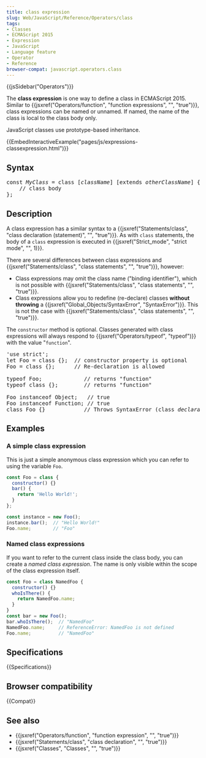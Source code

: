 ```yaml
---
title: class expression
slug: Web/JavaScript/Reference/Operators/class
tags:
- Classes
- ECMAScript 2015
- Expression
- JavaScript
- Language feature
- Operator
- Reference
browser-compat: javascript.operators.class
---
```

{{jsSidebar("Operators")}}

The **class expression** is one way to define a class in ECMAScript 2015.
Similar to
{{jsxref("Operators/function", "function
    expressions", "", "true")}},
class expressions can be named or unnamed. If named, the name of the class is
local to the class body only.

JavaScript classes use prototype-based inheritance.

{{EmbedInteractiveExample("pages/js/expressions-classexpression.html")}}

## Syntax

<pre class="brush: js">const <var>MyClass</var> = class [<var>className</var>] [extends <var>otherClassName</var>] {
    // class body
};</pre>

## Description

A class expression has a similar syntax to a
{{jsxref("Statements/class", "class
  declaration (statement)", "", "true")}}.
As with `class` statements, the body of a `class` expression is executed in
{{jsxref("Strict_mode", "strict mode",
  "", 1)}}.

There are several differences between class expressions and
{{jsxref("Statements/class", "class statements", "", "true")}},
however:

- Class expressions may omit the class name ("binding identifier"), which is not
  possible with
  {{jsxref("Statements/class", "class statements", "", "true")}}.
- Class expressions allow you to redefine (re-declare) classes **without
  throwing** a
  {{jsxref("Global_Objects/SyntaxError", "SyntaxError")}}. This
  is not the case with
  {{jsxref("Statements/class", "class statements", "", "true")}}.

The `constructor` method is optional. Classes generated with class expressions
will always respond to {{jsxref("Operators/typeof", "typeof")}} with
the value "`function`".

<pre class="brush: js">'use strict';
let Foo = class {};  // constructor property is optional
Foo = class {};      // Re-declaration is allowed

typeof Foo;             // returns "function"
typeof class {};        // returns "function"

Foo instanceof Object;   // true
Foo instanceof Function; // true
class Foo {}            // Throws SyntaxError (class <em>declarations</em> do not allow re-declaration)
</pre>

## Examples

### A simple class expression

This is just a simple anonymous class expression which you can refer to using
the variable `Foo`.

```js
const Foo = class {
  constructor() {}
  bar() {
    return 'Hello World!';
  }
};

const instance = new Foo();
instance.bar();  // "Hello World!"
Foo.name;        // "Foo"
```

### Named class expressions

If you want to refer to the current class inside the class body, you can create
a _named class expression_. The name is only visible within the scope of the
class expression itself.

```js
const Foo = class NamedFoo {
  constructor() {}
  whoIsThere() {
    return NamedFoo.name;
  }
}
const bar = new Foo();
bar.whoIsThere();  // "NamedFoo"
NamedFoo.name;     // ReferenceError: NamedFoo is not defined
Foo.name;          // "NamedFoo"
```

## Specifications

{{Specifications}}

## Browser compatibility

{{Compat}}

## See also

- {{jsxref("Operators/function", "function expression", "", "true")}}
- {{jsxref("Statements/class", "class declaration", "", "true")}}
- {{jsxref("Classes", "Classes", "", "true")}}
